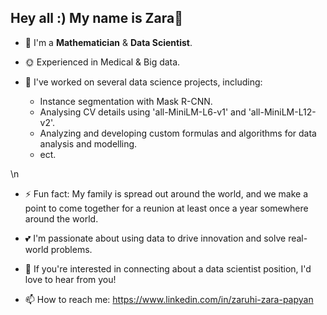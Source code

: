 ## Hey all :) My name is Zara👋
 
- 🌱 I'm a **Mathematician** & **Data Scientist**.
- 🌞 Experienced in Medical & Big data.

- 📌 I've worked on several data science projects, including:
  - Instance segmentation with Mask R-CNN.
  - Analysing CV details using 'all-MiniLM-L6-v1' and 'all-MiniLM-L12-v2'.
  - Analyzing and developing custom formulas and algorithms for data analysis and modelling.
  - ect.

\n
- ⚡ Fun fact: My family is spread out around the world, and we make a point to come together for a reunion at least once a year somewhere around the world.


- 💕 I'm passionate about using data to drive innovation and solve real-world problems.
- 🍓 If you're interested in connecting about a data scientist position, I'd love to hear from you!
- 📫 How to reach me: https://www.linkedin.com/in/zaruhi-zara-papyan
